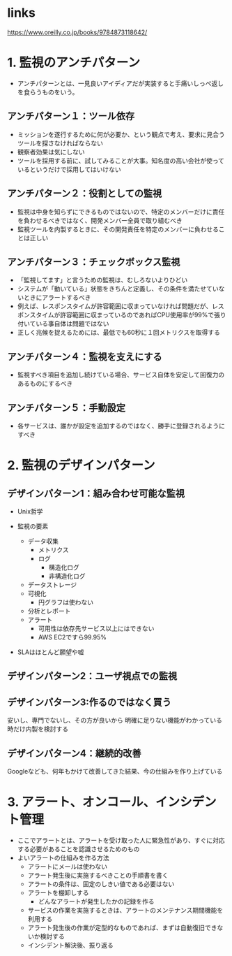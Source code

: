 # links

https://www.oreilly.co.jp/books/9784873118642/

# 1. 監視のアンチパターン

- アンチパターンとは、一見良いアイディアだが実装すると手痛いしっぺ返しを食らうものをいう。

## アンチパターン１：ツール依存

- ミッションを遂行するために何が必要か、という観点で考え、要求に見合うツールを探さなければならない
- 観察者効果は気にしない
- ツールを採用する前に、試してみることが大事。知名度の高い会社が使っているというだけで採用してはいけない

## アンチパターン２：役割としての監視

- 監視は中身を知らずにできるものではないので、特定のメンバーだけに責任を負わせるべきではなく、開発メンバー全員で取り組むべき
- 監視ツールを内製するときに、その開発責任を特定のメンバーに負わせることは正しい

## アンチパターン３：チェックボックス監視

- 「監視してます」と言うための監視は、むしろないよりひどい
- システムが「動いている」状態をきちんと定義し、その条件を満たせていないときにアラートするべき
- 例えば、レスポンスタイムが許容範囲に収まっていなければ問題だが、レスポンスタイムが許容範囲に収まっているのであればCPU使用率が99%で張り付いている事自体は問題ではない
- 正しく兆候を捉えるためには、最低でも60秒に１回メトリクスを取得する

## アンチパターン４：監視を支えにする

- 監視すべき項目を追加し続けている場合、サービス自体を安定して回復力のあるものにするべき

## アンチパターン５：手動設定

- 各サービスは、誰かが設定を追加するのではなく、勝手に登録されるようにすべき

# 2. 監視のデザインパターン
## デザインパターン1：組み合わせ可能な監視

- Unix哲学
- 監視の要素
  - データ収集
    - メトリクス
    - ログ
      - 構造化ログ
      - 非構造化ログ
  - データストレージ
  - 可視化
    - 円グラフは使わない
  - 分析とレポート
  - アラート
    - 可用性は依存先サービス以上にはできない
    - AWS EC2ですら99.95%
 
- SLAはほとんど願望や嘘

## デザインパターン2：ユーザ視点での監視

## デザインパターン3:作るのではなく買う

安いし、専門でないし、その方が良いから
明確に足りない機能がわかっている時だけ内製を検討する

## デザインパターン4：継続的改善

Googleなども、何年もかけて改善してきた結果、今の仕組みを作り上げている

# 3. アラート、オンコール、インシデント管理

- ここでアラートとは、アラートを受け取った人に緊急性があり、すぐに対応する必要があることを認識させるためのもの
- よいアラートの仕組みを作る方法
  - アラートにメールは使わない
  - アラート発生後に実施するべきことの手順書を書く
  - アラートの条件は、固定のしきい値である必要はない
  - アラートを棚卸しする
    - どんなアラートが発生したかの記録を作る
  - サービスの作業を実施するときは、アラートのメンテナンス期間機能を利用する
  - アラート発生後の作業が定型的なものであれば、まずは自動復旧できないか検討する
  - インシデント解決後、振り返る
